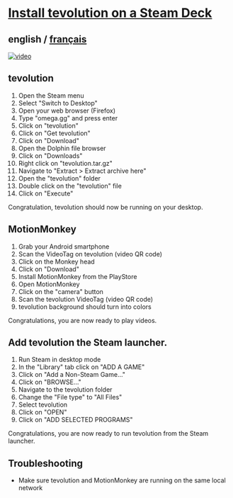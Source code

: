 # [Install tevolution on a Steam Deck](../README.md)

## english / [français](../../fr/tevolution/install/steamDeck.md)

[![video](https://i.ytimg.com/vi/s2zGn3K34JQ/maxresdefault.jpg)](https://www.youtube.com/watch?v=s2zGn3K34JQ)

## tevolution

1. Open the Steam menu
2. Select "Switch to Desktop"
3. Open your web browser (Firefox)
4. Type "omega.gg" and press enter
5. Click on "tevolution"
6. Click on "Get tevolution"
7. Click on "Download"
8. Open the Dolphin file browser
9. Click on "Downloads"
10. Right click on "tevolution.tar.gz"
11. Navigate to "Extract > Extract archive here"
12. Open the "tevolution" folder
13. Double click on the "tevolution" file
14. Click on "Execute"

Congratulation, tevolution should now be running on your desktop.

## MotionMonkey

1. Grab your Android smartphone
2. Scan the VideoTag on tevolution (video QR code)
3. Click on the Monkey head
4. Click on "Download"
5. Install MotionMonkey from the PlayStore
6. Open MotionMonkey
7. Click on the "camera" button
8. Scan the tevolution VideoTag (video QR code)
9. tevolution background should turn into colors

Congratulations, you are now ready to play videos.

## Add tevolution the Steam launcher.

1. Run Steam in desktop mode
2. In the "Library" tab click on "ADD A GAME"
3. Click on "Add a Non-Steam Game..."
4. Click on "BROWSE..."
5. Navigate to the tevolution folder
6. Change the "File type" to "All Files"
7. Select tevolution
8. Click on "OPEN"
9. Click on "ADD SELECTED PROGRAMS"

Congratulations, you are now ready to run tevolution from the Steam launcher.

## Troubleshooting

- Make sure tevolution and MotionMonkey are running on the same local network
